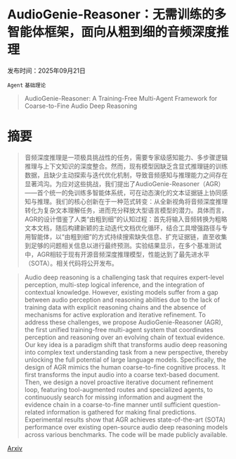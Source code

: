 # AudioGenie-Reasoner：无需训练的多智能体框架，面向从粗到细的音频深度推理

发布时间：2025年09月21日

`Agent` `基础理论`

> AudioGenie-Reasoner: A Training-Free Multi-Agent Framework for Coarse-to-Fine Audio Deep Reasoning

# 摘要

> 音频深度推理是一项极具挑战性的任务，需要专家级感知能力、多步骤逻辑推理与上下文知识的深度整合。然而，现有模型因缺乏含显式推理链的训练数据，且缺少主动探索与迭代优化机制，导致音频感知与推理能力之间存在显著鸿沟。为应对这些挑战，我们提出了AudioGenie-Reasoner（AGR）——首个统一的免训练多智能体系统，可在动态演化的文本证据链上协同感知与推理。我们的核心创新在于一种范式转变：从全新视角将音频深度推理转化为复杂文本理解任务，进而充分释放大型语言模型的潜力。具体而言，AGR的设计借鉴了人类“由粗到细”的认知过程：首先将输入音频转换为粗略文本文档，随后构建新颖的主动迭代文档优化循环，结合工具增强路径与专用智能体，以“由粗到细”的方式持续搜索缺失信息、扩充证据链，直至收集到足够的问题相关信息以进行最终预测。实验结果显示，在多个基准测试中，AGR相较于现有开源音频深度推理模型，性能达到了最先进水平（SOTA）。相关代码将公开发布。

> Audio deep reasoning is a challenging task that requires expert-level perception, multi-step logical inference, and the integration of contextual knowledge. However, existing models suffer from a gap between audio perception and reasoning abilities due to the lack of training data with explicit reasoning chains and the absence of mechanisms for active exploration and iterative refinement. To address these challenges, we propose AudioGenie-Reasoner (AGR), the first unified training-free multi-agent system that coordinates perception and reasoning over an evolving chain of textual evidence. Our key idea is a paradigm shift that transforms audio deep reasoning into complex text understanding task from a new perspective, thereby unlocking the full potential of large language models. Specifically, the design of AGR mimics the human coarse-to-fine cognitive process. It first transforms the input audio into a coarse text-based document. Then, we design a novel proactive iterative document refinement loop, featuring tool-augmented routes and specialized agents, to continuously search for missing information and augment the evidence chain in a coarse-to-fine manner until sufficient question-related information is gathered for making final predictions. Experimental results show that AGR achieves state-of-the-art (SOTA) performance over existing open-source audio deep reasoning models across various benchmarks. The code will be made publicly available.

[Arxiv](https://arxiv.org/abs/2509.16971)